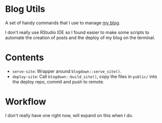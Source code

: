 # Blog Utils

A set of handy commands that I use to manage [my blog](https://masher2.github.io).

I don't really use RStudio IDE so I found easier to make some scripts to automate the creation of posts and the deploy of my blog on the terminal.


# Contents

* `serve-site`: Wrapper around `blogdown::serve_site()`.
* `deploy-site`: Call `blogdown::build_site()`, copy the files in `public/` into the deploy repo, commit and push to remote.


# Workflow

I don't really have one right now, will expand on this when I do.
